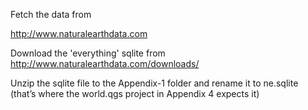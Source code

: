 Fetch the data from 

http://www.naturalearthdata.com

Download the 'everything' sqlite from http://www.naturalearthdata.com/downloads/

Unzip the sqlite file to the Appendix-1 folder and rename it to ne.sqlite (that’s where the world.qgs project in Appendix 4 expects it)
